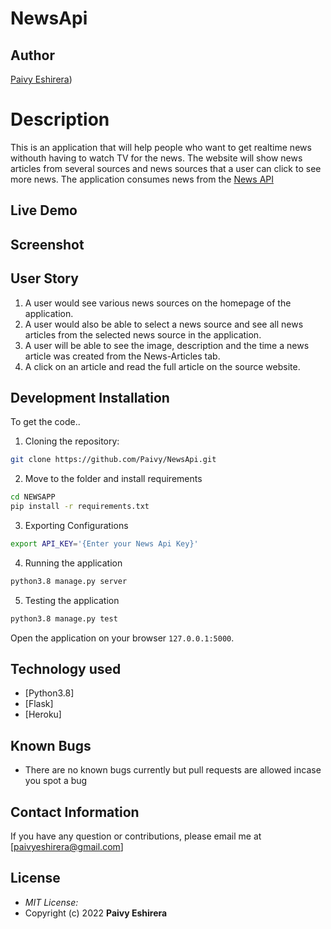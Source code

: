 # NewsApi

## Author

[Paivy Eshirera](https://github.com/Paivy))

# Description

This is an application that will help people who want to get realtime news withouth having to watch TV for the news. The website will show news articles from several sources and news sources that a user can click to see more news. The application consumes news from the [News API](https://newsapi.org/)

## Live Demo

## Screenshot

## User Story

1. A user would see various news sources on the homepage of the application.
2. A user would also be able to select a news source and see all news articles from the selected news source in the application.
3. A user will be able to see the image, description and the time a news article was created from the News-Articles tab.
4. A click on an article and read the full article on the source website.

## Development Installation

To get the code..

1. Cloning the repository:

```bash
git clone https://github.com/Paivy/NewsApi.git
```

2. Move to the folder and install requirements

```bash
cd NEWSAPP
pip install -r requirements.txt
```

3. Exporting Configurations

```bash
export API_KEY='{Enter your News Api Key}'
```

4. Running the application

```bash
python3.8 manage.py server
```

5. Testing the application

```bash
python3.8 manage.py test
```

Open the application on your browser `127.0.0.1:5000`.

## Technology used

- [Python3.8]
- [Flask]
- [Heroku]

## Known Bugs

- There are no known bugs currently but pull requests are allowed incase you spot a bug

## Contact Information

If you have any question or contributions, please email me at [paivyeshirera@gmail.com]

## License

- _MIT License:_
- Copyright (c) 2022 **Paivy Eshirera**
